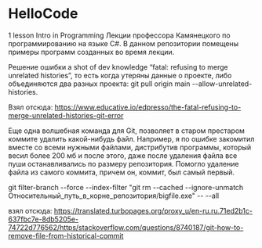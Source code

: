 # HelloCode
1 lesson Intro in Programming
Лекции профессора Камянецкого по программированию на языке C#. 
В данном репозитории помещены примеры программ созданных во время лекции.

Решение ошибки a shot of dev knowledge “fatal: refusing to merge unrelated histories”, то есть когда утеряны данные о проекте, либо объединяются два разных проекта: git pull origin main --allow-unrelated-histories.

Взял отсюда: https://www.educative.io/edpresso/the-fatal-refusing-to-merge-unrelated-histories-git-error

Еще одна волшебная команда для Git, позволяет в старом престаром коммите удалить какой-нибудь файл. Например, я по ошибке закомитил вместе со всеми нужными файлами, дистрибутив программы, который весил более 200 мб и после этого, даже после удаления файла все пуши останавливались по размеру репозитория. Помогло удаление файла из самого коммита, причем он, коммит, был самый первый.

git filter-branch --force --index-filter "git rm --cached --ignore-unmatch Относительный_путь_в_корне_репозитория/bigfile.exe" -- --all

взял отсюда: https://translated.turbopages.org/proxy_u/en-ru.ru.71ed2b1c-637fbc7e-8db5205e-74722d776562/https/stackoverflow.com/questions/8740187/git-how-to-remove-file-from-historical-commit

